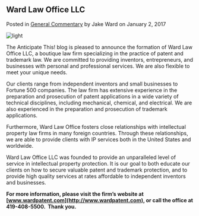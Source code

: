 Ward Law Office LLC
-------------------

Posted in [General
Commentary](https://anticipatethis.wordpress.com/category/general-commentary/)
by Jake Ward on January 2, 2017

![light](https://anticipatethis.files.wordpress.com/2017/01/light.jpg?w=720)

The Anticipate This! blog is pleased to announce the formation of Ward
Law Office LLC, a boutique law firm specializing in the practice of
patent and trademark law. We are committed to providing inventors,
entrepreneurs, and businesses with personal and professional services.
We are also flexible to meet your unique needs.

Our clients range from independent inventors and small businesses to
Fortune 500 companies. The law firm has extensive experience in the
preparation and prosecution of patent applications in a wide variety of
technical disciplines, including mechanical, chemical, and electrical.
We are also experienced in the preparation and prosecution of trademark
applications.

Furthermore, Ward Law Office fosters close relationships with
intellectual property law firms in many foreign countries. Through these
relationships, we are able to provide clients with IP services both in
the United States and worldwide.

Ward Law Office LLC was founded to provide an unparalleled level of
service in intellectual property protection. It is our goal to both
educate our clients on how to secure valuable patent and trademark
protection, and to provide high quality services at rates affordable to
independent inventors and businesses.

**For more information, please visit the firm’s website at
[www.wardpatent.com](http://www.wardpatent.com), or call the office at
419-408-5500.  Thank you.**




